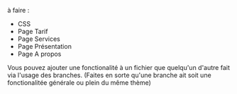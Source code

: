 à faire :
+ CSS
+ Page Tarif
+ Page Services
+ Page Présentation
+ Page A propos

Vous pouvez ajouter une fonctionalité à un fichier que quelqu'un d'autre fait via l'usage des branches.
(Faites en sorte qu'une branche ait soit une fonctionalitée générale ou plein du même thème)
